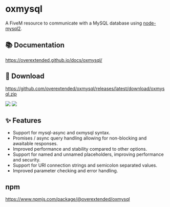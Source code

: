 # oxmysql

A FiveM resource to communicate with a MySQL database using [node-mysql2](https://github.com/sidorares/node-mysql2). 

## 📚 Documentation

https://overextended.github.io/docs/oxmysql/

## 💾 Download

https://github.com/overextended/oxmysql/releases/latest/download/oxmysql.zip

![](https://img.shields.io/github/downloads/overextended/oxmysql/total?logo=github)
![](https://img.shields.io/github/downloads/overextended/oxmysql/latest/total?logo=github)

## ✨ Features

- Support for mysql-async and oxmysql syntax.
- Promises / async query handling allowing for non-blocking and awaitable responses.
- Improved performance and stability compared to other options.
- Support for named and unnamed placeholders, improving performance and security.
- Support for URI connection strings and semicolon separated values.
- Improved parameter checking and error handling.

## npm

https://www.npmjs.com/package/@overextended/oxmysql
